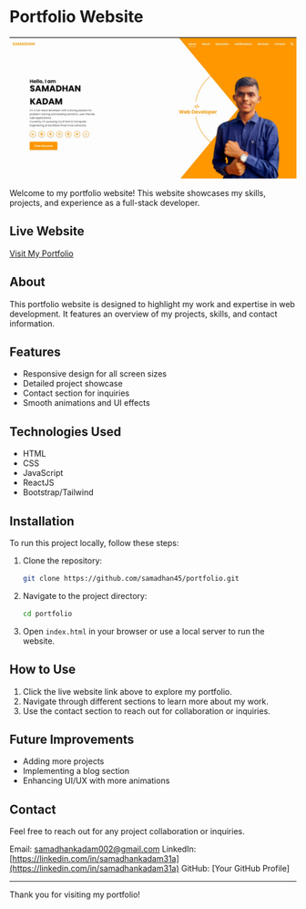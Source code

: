 # Portfolio Website

![Portfolio Screenshot](images/screenshot.jpg)

Welcome to my portfolio website! This website showcases my skills, projects, and experience as a full-stack developer.

## Live Website

[Visit My Portfolio](https://samadhan45.github.io/portfolio/)

## About
This portfolio website is designed to highlight my work and expertise in web development. It features an overview of my projects, skills, and contact information.

## Features
- Responsive design for all screen sizes
- Detailed project showcase
- Contact section for inquiries
- Smooth animations and UI effects

## Technologies Used
- HTML
- CSS
- JavaScript
- ReactJS
- Bootstrap/Tailwind

## Installation
To run this project locally, follow these steps:

1. Clone the repository:
   ```sh
   git clone https://github.com/samadhan45/portfolio.git
   ```
2. Navigate to the project directory:
   ```sh
   cd portfolio
   ```
3. Open `index.html` in your browser or use a local server to run the website.

## How to Use
1. Click the live website link above to explore my portfolio.
2. Navigate through different sections to learn more about my work.
3. Use the contact section to reach out for collaboration or inquiries.

## Future Improvements
- Adding more projects
- Implementing a blog section
- Enhancing UI/UX with more animations

## Contact
Feel free to reach out for any project collaboration or inquiries.

Email: samadhankadam002@gmail.com
LinkedIn: [https://linkedin.com/in/samadhankadam31a](https://linkedin.com/in/samadhankadam31a)
GitHub: [Your GitHub Profile]

---
Thank you for visiting my portfolio!

